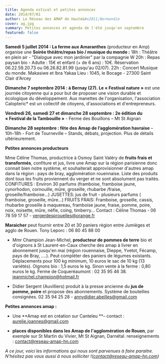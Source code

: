 ```yaml
---
title: Agenda estival et petites annonces
date: 2014/07/01
author: Le Réseau des AMAP de Haute&#x2011;Normandie
cover: ag.jpg
summary: Petites annonces et agenda de l'été jusqu'en septembre
featured: false
---
```


**Samedi 5 juillet 2014 : La ferme aux Amaranthes** (producteur en Amp) organise une **Soirée théâtre/repas bio / musique du monde :**
18h : Théâtre en plein air - "Dialogue avec mon jardinier" par la compagnie W
20h : Repas paysan bio - Adulte : 15€ et enfant (+ de 6 ans) : 10€. Réservation 06.22.59.20.73 ou 06.26.82.81.99 (jusqu'au 02/07).
22h : Concert Musique du monde. Makasiwe et Ibra Yakaa
Lieu : 1045, le Bocage - 27300 Saint Clair d'Arcey

**Dimanche 7 septembre 2014 : à Bernay (27). Le « Festival nature »** est une journée citoyenne qui a pour but de proposer une vision durable et écologique du développement. Aux manettes de l'organisation, l'association Calopteric* est un collectif de citoyens, d'associations et d'entrepreneurs.

**Vendredi 26, samedi 27 et dimanche 28 septembre : 2e édition du « Festival de la Tambouille »** - Ferme des Bouillons – Mt St Aignan

**Dimanche 28 septembre : fête des Amap de l’agglomération havraise** – 10h-18h - Fort de Tourneville – Stands, débats, projection. Plus de détails ultérieurement.


**Petites annonces producteurs**

Mme Céline Thomas, productrice à Osmoy Saint Valéry de **fruits frais et transformés**, confiture et jus, livre une Amap sur la région parisienne donc connait bien notre système, et souhaiterait approvisionner d'autres amap dans la région : pays de bray, agglomération rouennaise. Liste des produits dont tous les fruits proviennent du verger et ne sont absolument pas traités. 
CONFITURES : Environ 30 parfums (framboise, framboise jaune, cynorhodon, cornouille, mûre, groseille, rhubarbe /fraise, groseille/framboise...)
JUSETTES: jus de fruit - plusieurs parfums ( framboise, groseille, mûre...)
FRUITS FRAIS: Framboise, groseille, cassis, rhubarbe groseille à maquereau, framboise jaune, fraise, pomme, poire, noix, noisette, mûre, nèfle, coing, timberry...
Contact : Céline Thomas - 06 78 59 17 57 - vergerdesprouelles@orange.fr
	
**Maraicher** peut fournir entre 20 et 30 paniers région entre Jumièges et agglo de Rouen. Tony Leporc : 06 80 45 88 00


- Mmr Champion Jean-Michel, **producteur de pommes de terre** bio et d'oignons à St Laurent-en-Caux cherche des amap à livrer en abonnement jusqu'en mai (région rouennaise, Dieppe, Yvetot, Fécamp, pays de Bray, ....). Peut compléter des paniers de légumes existants. Déplacements pour 100 kg minimum, 10 euros le sac de 10 kg (13 variétés). Oignons bio : 1,5 euros le kg. Sinon vente à la ferme : 0,80 euros le kg. Ferme de Coqueréaumont : 02 35 95 46 38. jeanmichel.champion@hotmail.fr


- Didier Sergent (Auvilliers) produit à la presse ancienne du **jus de pomme, poire** et propose des abonnements. Système de bouteilles consignées. 02 35 94 25 28 - annydidier.abeilles@gmail.com


**Petites annonces amap :**

- Une **Amap est en création sur Canteleu **– contact : aurelie.joannes@gmail.com

- **places disponibles dans les Amap de l'agglomération de Rouen**, par exemple sur St Martin du Vivier, Mt St Aignan, Darnétal. renseignements : contact@reseau-amap-hn.com

*A ce jour, voici les informations qui nous sont parvenues à faire paraitre. N'hésitez pas vous aussi à nous solliciter !(contact@reseau-amap-hn.com)*